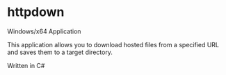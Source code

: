 # httpdown
Windows/x64 Application

This application allows you to download hosted files from a specified URL and saves them to a target directory.

Written in C#
